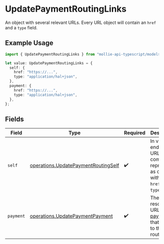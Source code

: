 # UpdatePaymentRoutingLinks

An object with several relevant URLs. Every URL object will contain an `href` and a `type` field.

## Example Usage

```typescript
import { UpdatePaymentRoutingLinks } from "mollie-api-typescript/models/operations";

let value: UpdatePaymentRoutingLinks = {
  self: {
    href: "https://...",
    type: "application/hal+json",
  },
  payment: {
    href: "https://...",
    type: "application/hal+json",
  },
};
```

## Fields

| Field                                                                                      | Type                                                                                       | Required                                                                                   | Description                                                                                |
| ------------------------------------------------------------------------------------------ | ------------------------------------------------------------------------------------------ | ------------------------------------------------------------------------------------------ | ------------------------------------------------------------------------------------------ |
| `self`                                                                                     | [operations.UpdatePaymentRoutingSelf](../../models/operations/updatepaymentroutingself.md) | :heavy_check_mark:                                                                         | In v2 endpoints, URLs are commonly represented as objects with an `href` and `type` field. |
| `payment`                                                                                  | [operations.UpdatePaymentPayment](../../models/operations/updatepaymentpayment.md)         | :heavy_check_mark:                                                                         | The API resource URL of the [payment](get-payment) that belong to this route.              |